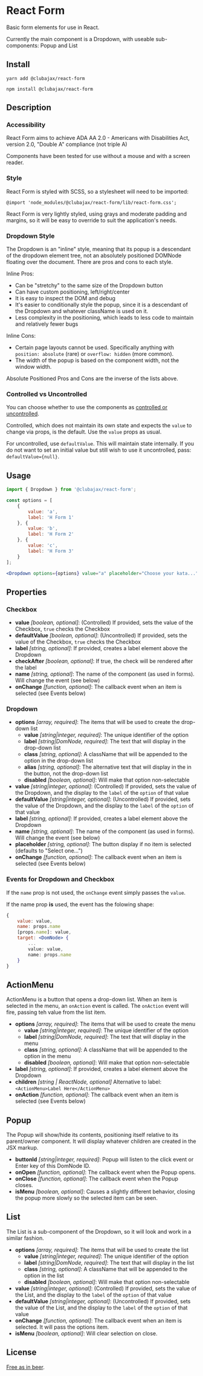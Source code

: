 # React Form

Basic form elements for use in React.

Currently the main component is a Dropdown, with useable sub-components: Popup and List

## Install

    yarn add @clubajax/react-form

    npm install @clubajax/react-form

## Description

### Accessibility

React Form aims to achieve ADA AA 2.0 - Americans with Disabilities Act, version 2.0, "Double A" compliance (not triple A)

Components have been tested for use without a mouse and with a screen reader.

### Style
React Form is styled with SCSS, so a stylesheet will need to be imported:

    @import 'node_modules/@clubajax/react-form/lib/react-form.css';

React Form is very lightly styled, using grays and moderate padding and margins, so it will be easy to override to suit the application's needs.

### Dropdown Style
The Dropdown is an "inline" style, meaning that its popup is a descendant of the dropdown element tree, not an absolutely
positioned DOMNode floating over the document. There are pros and cons to each style.

Inline Pros:

 * Can be "stretchy" to the same size of the Dropdown button
 * Can have custom positioning, left/right/center
 * It is easy to inspect the DOM and debug
 * It's easier to conditionally style the popup, since it is a descendant of the Dropdown and whatever className is used on it.
 * Less complexity in the positioning, which leads to less code to maintain and relatively fewer bugs

Inline Cons:

 * Certain page layouts cannot be used. Specifically anything with `position: absolute` (rare) or `overflow: hidden` (more common).
 * The width of the popup is based on the component width, not the window width.

Absolute Positioned Pros and Cons are the inverse of the lists above.

### Controlled vs Uncontrolled

You can choose whether to use the components as [controlled or uncontrolled](https://reactjs.org/docs/uncontrolled-components.html).

Controlled, which does not maintain its own state and expects the `value` to change via props, is the default. Use the `value` props as usual.

For uncontrolled, use `defaultValue`. This will maintain state internally. If you do not want to set an initial value but still wish
to use it uncontrolled, pass: `defaultValue={null}`.

## Usage

```jsx harmony
import { Dropdown } from '@clubajax/react-form';

const options = [
    {
        value: 'a',
        label: 'H Form 1'
    }, {
        value: 'b',
        label: 'H Form 2'
    }, {
        value: 'c',
        label: 'H Form 3'
    }
];

<Dropdown options={options} value="a" placeholder="Choose your kata..." label="Forms" />
```

## Properties

### Checkbox

 * **value** *[boolean, optional]*: (Controlled) If provided, sets the value of the Checkbox, `true` checks the Checkbox
 * **defaultValue** *[boolean, optional]*: (Uncontrolled) If provided, sets the value of the Checkbox, `true` checks the Checkbox
 * **label** *[string, optional]*: If provided, creates a label element above the Dropdown
 * **checkAfter** *[boolean, optional]*: If true, the check will be rendered after the label
 * **name** *[string, optional]*: The name of the component (as used in forms). Will change the event (see below)
 * **onChange** *[function, optional]*: The callback event when an item is selected (see Events below)

### Dropdown

 * **options** *[array, required]*: The items that will be used to create the drop-down list
   * **value** *[string|integer, required]*: The unique identifier of the option
   * **label** *[string|DomNode, required]*: The text that will display in the drop-down list
   * **class** *[string, optional]*: A className that will be appended to the option in the drop-down list
   * **alias** *[string, optional]*: The alternative text that will display in the in the button, not the drop-down list
   * **disabled** *[boolean, optional]*: Will make that option non-selectable
 * **value** *[string|integer, optional]*: (Controlled) If provided, sets the value of the Dropdown, and the display to the `label` of the `option` of that value
 * **defaultValue** *[string|integer, optional]*: (Uncontrolled) If provided, sets the value of the Dropdown, and the display to the `label` of the `option` of that value
 * **label** *[string, optional]*: If provided, creates a label element above the Dropdown
 * **name** *[string, optional]*: The name of the component (as used in forms). Will change the event (see below)
 * **placeholder** *[string, optional]*: The button display if no item is selected (defaults to "Select one...")
 * **onChange** *[function, optional]*: The callback event when an item is selected (see Events below)

### Events for Dropdown and Checkbox

If the `name` prop is not used, the `onChange` event simply passes the `value`.

If the name prop **is** used, the event has the folowing shape:

```jsx harmony
{
    value: value,
    name: props.name
    [props.name]: value,
    target: <DomNode> {
        ...
        value: value,
        name: props.name
    }
}
```
## ActionMenu

ActionMenu is a button that opens a drop-down list. When an item is selected in the menu, an `onAction` event is called. The `onAction` event will
fire, passing teh value from the list item.

 * **options** *[array, required]*: The items that will be used to create the menu
   * **value** *[string|integer, required]*: The unique identifier of the option
   * **label** *[string|DomNode, required]*: The text that will display in the menu
   * **class** *[string, optional]*: A className that will be appended to the option in the menu
   * **disabled** *[boolean, optional]*: Will make that option non-selectable
 * **label** *[string, optional]*: If provided, creates a label element above the Dropdown
 * **children** *[string | ReactNode, optional]* Alternative to label: `<ActionMenu>Label Here</ActionMenu>`
 * **onAction** *[function, optional]*: The callback event when an item is selected (see Events below)

## Popup

The Popup will show/hide its contents, positioning itself relative to its parent/owner component. It will display whatever
children are created in the JSX markup.

 * **buttonId** *[string|integer, required]*: Popup will listen to the click event or Enter key of this DomNode ID.
 * **onOpen** *[function, optional]*: The callback event when the Popup opens.
 * **onClose** *[function, optional]*: The callback event when the Popup closes.
 * **isMenu** *[boolean, optional]*: Causes a slightly different behavior, closing the popup more slowly so the selected item can be seen.

## List

The List is a sub-component of the Dropdown, so it will look and work in a similar fashion.

 * **options** *[array, required]*: The items that will be used to create the list
   * **value** *[string|integer, required]*: The unique identifier of the option
   * **label** *[string|DomNode, required]*: The text that will display in the list
   * **class** *[string, optional]*: A className that will be appended to the option in the list
   * **disabled** *[boolean, optional]*: Will make that option non-selectable
 * **value** *[string|integer, optional]*: (Controlled) If provided, sets the value of the List, and the display to the `label` of the `option` of that value
 * **defaultValue** *[string|integer, optional]*: (Uncontrolled) If provided, sets the value of the List, and the display to the `label` of the `option` of that value
 * **onChange** *[function, optional]*: The callback event when an item is selected. It will pass the options item.
 * **isMenu** *[boolean, optional]*: Will clear selection on close.

 ## License

 [Free as in beer](./LICENSE).